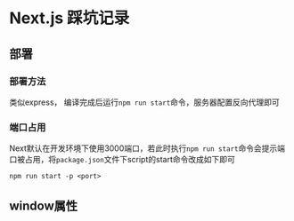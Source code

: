 # Next.js 踩坑记录

## 部署

### 部署方法
类似express， 编译完成后运行`npm run start`命令，服务器配置反向代理即可

### 端口占用
Next默认在开发环境下使用3000端口，若此时执行`npm run start`命令会提示端口被占用，将`package.json`文件下script的start命令改成如下即可
```cli
npm run start -p <port>
```

## window属性